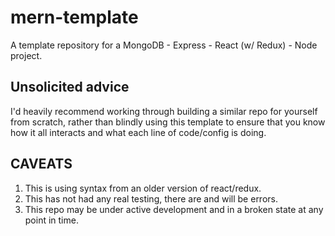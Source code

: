 # mern-template

A template repository for a MongoDB - Express - React (w/ Redux) - Node project.

## Unsolicited advice
I'd heavily recommend working through building a similar repo for yourself from scratch, rather than blindly using this template to ensure that you know how it all interacts and what each line of code/config is doing.

## CAVEATS
1. This is using syntax from an older version of react/redux.
2. This has not had any real testing, there are and will be errors.
3. This repo may be under active development and in a broken state at any point in time.
